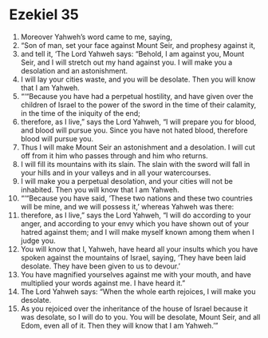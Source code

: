 ﻿
# Ezekiel 35
1. Moreover Yahweh’s word came to me, saying, 
2. “Son of man, set your face against Mount Seir, and prophesy against it, 
3. and tell it, ‘The Lord Yahweh says: “Behold, I am against you, Mount Seir, and I will stretch out my hand against you. I will make you a desolation and an astonishment. 
4. I will lay your cities waste, and you will be desolate. Then you will know that I am Yahweh. 
5. “‘“Because you have had a perpetual hostility, and have given over the children of Israel to the power of the sword in the time of their calamity, in the time of the iniquity of the end; 
6. therefore, as I live,” says the Lord Yahweh, “I will prepare you for blood, and blood will pursue you. Since you have not hated blood, therefore blood will pursue you. 
7. Thus I will make Mount Seir an astonishment and a desolation. I will cut off from it him who passes through and him who returns. 
8. I will fill its mountains with its slain. The slain with the sword will fall in your hills and in your valleys and in all your watercourses. 
9. I will make you a perpetual desolation, and your cities will not be inhabited. Then you will know that I am Yahweh. 
10. “‘“Because you have said, ‘These two nations and these two countries will be mine, and we will possess it,’ whereas Yahweh was there: 
11. therefore, as I live,” says the Lord Yahweh, “I will do according to your anger, and according to your envy which you have shown out of your hatred against them; and I will make myself known among them when I judge you. 
12. You will know that I, Yahweh, have heard all your insults which you have spoken against the mountains of Israel, saying, ‘They have been laid desolate. They have been given to us to devour.’ 
13. You have magnified yourselves against me with your mouth, and have multiplied your words against me. I have heard it.” 
14. The Lord Yahweh says: “When the whole earth rejoices, I will make you desolate. 
15. As you rejoiced over the inheritance of the house of Israel because it was desolate, so I will do to you. You will be desolate, Mount Seir, and all Edom, even all of it. Then they will know that I am Yahweh.’” 
